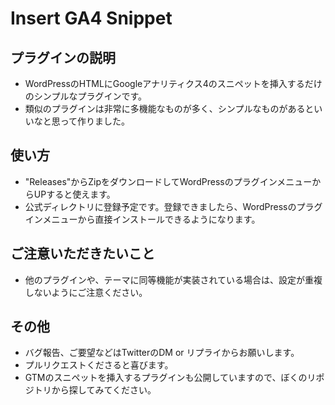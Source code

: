 # Insert GA4 Snippet

## プラグインの説明
- WordPressのHTMLにGoogleアナリティクス4のスニペットを挿入するだけのシンプルなプラグインです。
- 類似のプラグインは非常に多機能なものが多く、シンプルなものがあるといいなと思って作りました。

## 使い方
- "Releases"からZipをダウンロードしてWordPressのプラグインメニューからUPすると使えます。
- 公式ディレクトリに登録予定です。登録できましたら、WordPressのプラグインメニューから直接インストールできるようになります。

## ご注意いただきたいこと
- 他のプラグインや、テーマに同等機能が実装されている場合は、設定が重複しないようにご注意ください。

## その他 
- バグ報告、ご要望などはTwitterのDM or リプライからお願いします。
- プルリクエストくださると喜びます。
- GTMのスニペットを挿入するプラグインも公開していますので、ぼくのリポジトリから探してみてください。
